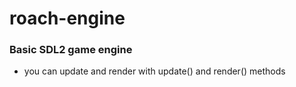 # roach-engine

### Basic SDL2 game engine

* you can update and render with update() and render() methods 
